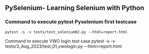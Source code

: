 ## PySelenium- Learning Selenium with Python

### Command to execute pytest Pyselenium first testcase
`pytest -s -v tests/test_selenium02.py --html=report.html`

Command to execute VWO login test case
pytest -s -v tests/3_Aug_2023/test_01_vwologin.py --html=report.html
